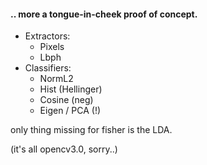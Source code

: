 #### .. more a tongue-in-cheek proof of concept.

* Extractors:
  - Pixels
  - Lbph
* Classifiers:
  - NormL2
  - Hist (Hellinger)
  - Cosine (neg)
  - Eigen / PCA (!)

only thing missing for fisher is the LDA.
  
(it's all opencv3.0, sorry..)
